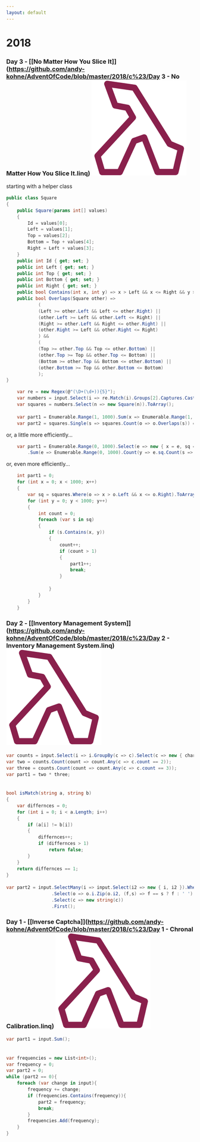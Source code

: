 ```yaml
---
layout: default
---
```

# 2018



### Day 3 - [[No Matter How You Slice It]](https://github.com/andy-kohne/AdventOfCode/blob/master/2018/c%23/Day 3 - No Matter How You Slice It.linq) <a class="linqpad" href="https://raw.githubusercontent.com/andy-kohne/AdventOfCode/master/2018/c%23/Day 3 - No Matter How You Slice It.linq"  title="Download LinqPad script" download><img src="LINQPad.png" alt=""/></a>

starting  with a helper class

```csharp
public class Square
{
	public Square(params int[] values)
	{
		Id = values[0];
		Left = values[1];
		Top = values[2];
		Bottom = Top + values[4];
		Right = Left + values[3];
	}
	public int Id { get; set; }
	public int Left { get; set; }
	public int Top { get; set; }
	public int Bottom { get; set; }
	public int Right { get; set; }
	public bool Contains(int x, int y) => x > Left && x <= Right && y > Top && y <= Bottom;
	public bool Overlaps(Square other) =>
			(
			(Left >= other.Left && Left <= other.Right) ||
			(other.Left >= Left && other.Left <= Right) ||
			(Right >= other.Left && Right <= other.Right) ||
			(other.Right >= Left && other.Right <= Right)
			) &&
			(
			(Top >= other.Top && Top <= other.Bottom) ||
			(other.Top >= Top && other.Top <= Bottom) ||
			(Bottom >= other.Top && Bottom <= other.Bottom) ||
			(other.Bottom >= Top && other.Bottom <= Bottom)
			);
}
```

```csharp
	var re = new Regex(@"(\D+(\d+)){5}");
	var numbers = input.Select(i => re.Match(i).Groups[2].Captures.Cast<Capture>().Select(c => int.Parse(c.Value)).ToArray());
	var squares = numbers.Select(n => new Square(n)).ToArray();

	var part1 = Enumerable.Range(1, 1000).Sum(x => Enumerable.Range(1, 1000).Count(y => squares.Count(s => s.Contains(x, y)) > 1));
	var part2 = squares.Single(s => squares.Count(o => o.Overlaps(s)) == 1).Id;
```

or, a little more efficiently...

```csharp
	var part1 = Enumerable.Range(0, 1000).Select(e => new { x = e, sq = squares.Where(s => e > s.Left && e <= s.Right).ToArray() })
		.Sum(e => Enumerable.Range(0, 1000).Count(y => e.sq.Count(s => s.Contains(e.x, y)) > 1)).Dump();
```

or, even more efficiently...

```csharp
	int part1 = 0;
	for (int x = 0; x < 1000; x++)
	{
		var sq = squares.Where(o => x > o.Left && x <= o.Right).ToArray();
		for (int y = 0; y < 1000; y++)
		{
			int count = 0;
			foreach (var s in sq)
			{
				if (s.Contains(x, y))
				{
					count++;
					if (count > 1)
					{
						part1++;
						break;
					}

				}
			}
		}
	}	
```


### Day 2 - [[Inventory Management System]](https://github.com/andy-kohne/AdventOfCode/blob/master/2018/c%23/Day 2 - Inventory Management System.linq) <a class="linqpad" href="https://raw.githubusercontent.com/andy-kohne/AdventOfCode/master/2018/c%23/Day 2 - Inventory Management System.linq"  title="Download LinqPad script" download><img src="LINQPad.png" alt=""/></a>

```csharp
var counts = input.Select(i => i.GroupBy(c => c).Select(c => new { character = c, count = c.Count() }).ToList());
var two = counts.Count(count => count.Any(c => c.count == 2));
var three = counts.Count(count => count.Any(c => c.count == 3));
var part1 = two * three;


bool isMatch(string a, string b)
{
	var differnces = 0;
	for (int i = 0; i < a.Length; i++)
	{
		if (a[i] != b[i])
		{
			differnces++;
			if (differnces > 1)
				return false;
		}
	}
	return differnces == 1;
}

var part2 = input.SelectMany(i => input.Select(i2 => new { i, i2 }).Where(o => o.i != o.i2 && isMatch(o.i, o.i2)))
				 .Select(o => o.i.Zip(o.i2, (f,s) => f == s ? f : ' ').Where(c => c != ' ').ToArray())
				 .Select(c => new string(c))
				 .First();
```

### Day 1 - [[Inverse Captcha]](https://github.com/andy-kohne/AdventOfCode/blob/master/2018/c%23/Day 1 - Chronal Calibration.linq) <a class="linqpad" href="https://raw.githubusercontent.com/andy-kohne/AdventOfCode/master/2018/c%23/Day 1 - Chronal Calibration.linq"  title="Download LinqPad script" download><img src="LINQPad.png" alt=""/></a>

```csharp
var part1 = input.Sum();


var frequencies = new List<int>();
var frequency = 0;
var part2 = 0;
while (part2 == 0){
	foreach (var change in input){
		frequency += change;
		if (frequencies.Contains(frequency)){
			part2 = frequency;
			break;
		}
		frequencies.Add(frequency);
	}
}
```